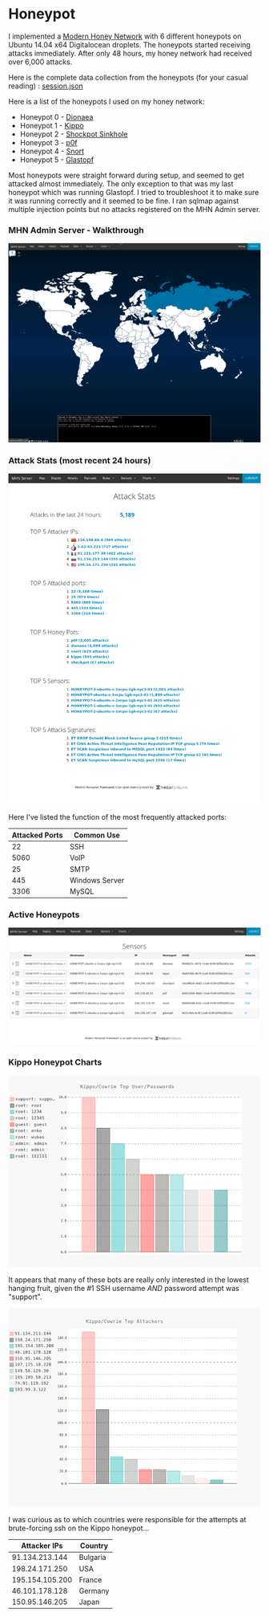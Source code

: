 # Honeypot

I implemented a [Modern Honey Network](https://github.com/threatstream/mhn) with 6 different honeypots on Ubuntu 14.04 x64 Digitalocean droplets. The honeypots started receiving attacks immediately. After only 48 hours, my honey network had received over 6,000 attacks.

Here is the complete data collection from the honeypots (for your casual reading) : [session.json](https://raw.githubusercontent.com/notmike/Honeypot/master/assets/session.json)

Here is a list of the honeypots I used on my honey network:

+ Honeypot 0 - [Dionaea](https://www.edgis-security.org/single-post/dionaea-malware-honeypot)
+ Honeypot 1 - [Kippo](https://github.com/desaster/kippo)
+ Honeypot 2 - [Shockpot Sinkhole](https://github.com/threatstream/shockpot)
+ Honeypot 3 - [p0f](http://lcamtuf.coredump.cx/p0f3/)
+ Honeypot 4 - [Snort](https://www.snort.org/)
+ Honeypot 5 - [Glastopf](https://github.com/mushorg/glastopf)

Most honeypots were straight forward during setup, and seemed to get attacked almost immediately. The only exception to that was my last honeypot which was running Glastopf. I tried to troubleshoot it to make sure it was running correctly and it seemed to be fine. I ran sqlmap against multiple injection points but no attacks registered on the MHN Admin server.

### MHN Admin Server - Walkthrough

![](https://raw.githubusercontent.com/notmike/Honeypot/master/assets/mhn_admin_site.gif)

### Attack Stats (most recent 24 hours)

![](https://raw.githubusercontent.com/notmike/Honeypot/master/assets/dashboard.png)

Here I've listed the function of the most frequently attacked ports:

| Attacked Ports        | Common Use     |
| --------------------- | -------------- |
| 22                    | SSH            |
| 5060                  | VoIP           |
| 25                    | SMTP           |
| 445                   | Windows Server |
| 3306                  | MySQL          |

### Active Honeypots

![](https://raw.githubusercontent.com/notmike/Honeypot/master/assets/sensors.png)

### Kippo Honeypot Charts

![](https://raw.githubusercontent.com/notmike/Honeypot/master/assets/kippo_pws.png)

It appears that many of these bots are really only interested in the lowest hanging fruit, given the #1 SSH username *AND* password attempt was "support".

![](https://raw.githubusercontent.com/notmike/Honeypot/master/assets/kippo_attackers.png)

I was curious as to which countries were responsible for the attempts at brute-forcing ssh on the Kippo honeypot...

| Attacker IPs    | Country   |
| --------------  | --------- |
| 91.134.213.144  | Bulgaria  |
| 198.24.171.250  | USA       |
| 195.154.105.200 | France    |
| 46.101.178.128  | Germany   |
| 150.95.146.205  | Japan     |
